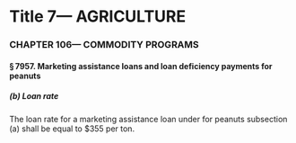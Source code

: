 
# Title 7— AGRICULTURE
### CHAPTER 106— COMMODITY PROGRAMS
#### § 7957. Marketing assistance loans and loan deficiency payments for peanuts
##### (b) Loan rate

The loan rate for a marketing assistance loan under for peanuts subsection (a) shall be equal to $355 per ton.

